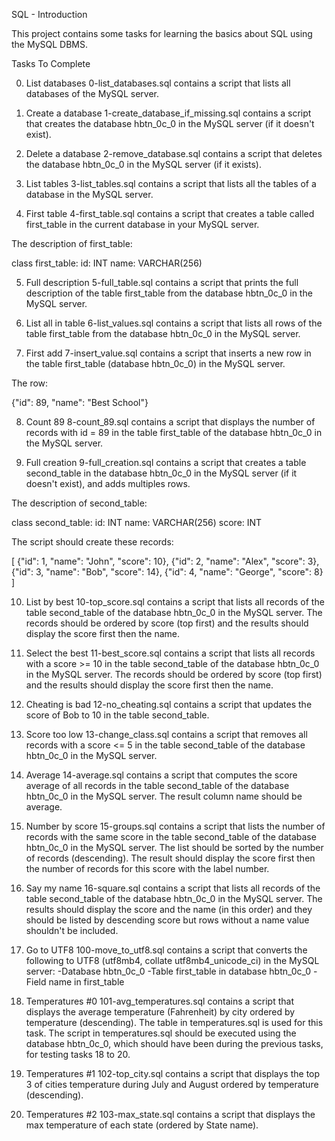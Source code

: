 SQL - Introduction

This project contains some tasks for learning the basics about SQL using the MySQL DBMS.

Tasks To Complete

 0. List databases
0-list_databases.sql contains a script that lists all databases of the MySQL server.

 1. Create a database
1-create_database_if_missing.sql contains a script that creates the database hbtn_0c_0 in the MySQL server (if it doesn't exist).

 2. Delete a database
2-remove_database.sql contains a script that deletes the database hbtn_0c_0 in the MySQL server (if it exists).

 3. List tables
3-list_tables.sql contains a script that lists all the tables of a database in the MySQL server.

 4. First table
4-first_table.sql contains a script that creates a table called first_table in the current database in your MySQL server.

The description of first_table:

class first_table:
    id: INT
    name: VARCHAR(256)

 5. Full description
5-full_table.sql contains a script that prints the full description of the table first_table from the database hbtn_0c_0 in the MySQL server.

 6. List all in table
6-list_values.sql contains a script that lists all rows of the table first_table from the database hbtn_0c_0 in the MySQL server.

 7. First add
7-insert_value.sql contains a script that inserts a new row in the table first_table (database hbtn_0c_0) in the MySQL server.

The row:

{"id": 89, "name": "Best School"}

 8. Count 89
8-count_89.sql contains a script that displays the number of records with id = 89 in the table first_table of the database hbtn_0c_0 in the MySQL server.

 9. Full creation
9-full_creation.sql contains a script that creates a table second_table in the database hbtn_0c_0 in the MySQL server (if it doesn't exist), and adds multiples rows.

The description of second_table:

class second_table:
    id: INT
    name: VARCHAR(256)
    score: INT

The script should create these records:

[
  {"id": 1, "name": "John", "score": 10},
  {"id": 2, "name": "Alex", "score": 3},
  {"id": 3, "name": "Bob", "score": 14},
  {"id": 4, "name": "George", "score": 8}
]

 10. List by best
10-top_score.sql contains a script that lists all records of the table second_table of the database hbtn_0c_0 in the MySQL server. The records should be ordered by score (top first) and the results should display the score first then the name.

 11. Select the best
11-best_score.sql contains a script that lists all records with a score >= 10 in the table second_table of the database hbtn_0c_0 in the MySQL server. The records should be ordered by score (top first) and the results should display the score first then the name.

 12. Cheating is bad
12-no_cheating.sql contains a script that updates the score of Bob to 10 in the table second_table.

 13. Score too low
13-change_class.sql contains a script that removes all records with a score <= 5 in the table second_table of the database hbtn_0c_0 in the MySQL server.

 14. Average
14-average.sql contains a script that computes the score average of all records in the table second_table of the database hbtn_0c_0 in the MySQL server. The result column name should be average.

 15. Number by score
15-groups.sql contains a script that lists the number of records with the same score in the table second_table of the database hbtn_0c_0 in the MySQL server. The list should be sorted by the number of records (descending). The result should display the score first then the number of records for this score with the label number.

 16. Say my name
16-square.sql contains a script that lists all records of the table second_table of the database hbtn_0c_0 in the MySQL server. The results should display the score and the name (in this order) and they should be listed by descending score but rows without a name value shouldn't be included.

 17. Go to UTF8
100-move_to_utf8.sql contains a script that converts the following to UTF8 (utf8mb4, collate utf8mb4_unicode_ci) in the MySQL server:
-Database hbtn_0c_0
-Table first_table in database hbtn_0c_0
-Field name in first_table

 18. Temperatures #0
101-avg_temperatures.sql contains a script that displays the average temperature (Fahrenheit) by city ordered by temperature (descending). The table in temperatures.sql is used for this task. The script in temperatures.sql should be executed using the database hbtn_0c_0, which should have been during the previous tasks, for testing tasks 18 to 20.

 19. Temperatures #1
102-top_city.sql contains a script that displays the top 3 of cities temperature during July and August ordered by temperature (descending).
 
20. Temperatures #2
103-max_state.sql contains a script that displays the max temperature of each state (ordered by State name).
